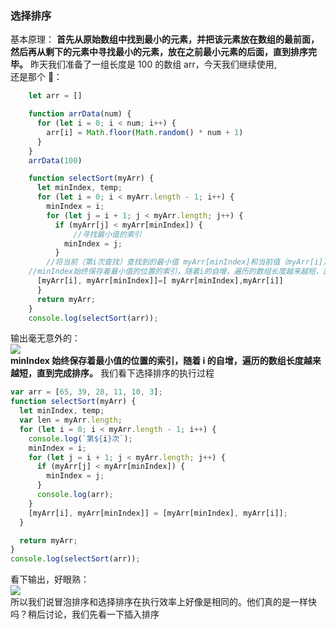 ### 选择排序

基本原理：
**首先从原始数组中找到最小的元素，并把该元素放在数组的最前面，然后再从剩下的元素中寻找最小的元素，放在之前最小元素的后面，直到排序完毕。**
昨天我们准备了一组长度是 100 的数组 arr，今天我们继续使用,  
还是那个 🌰：  

```javascript
    let arr = []

    function arrData(num) {
      for (let i = 0; i < num; i++) {
        arr[i] = Math.floor(Math.random() * num + 1)
      }
    }
    arrData(100)

    function selectSort(myArr) {
      let minIndex, temp;
      for (let i = 0; i < myArr.length - 1; i++) {
        minIndex = i;
        for (let j = i + 1; j < myArr.length; j++) {
          if (myArr[j] < myArr[minIndex]) {
			  //寻找最小值的索引
            minIndex = j;
          }
		//将当前（第i次查找）查找到的最小值 myArr[minIndex]和当前值（myArr[i]）位置互换
	//minIndex始终保存着最小值的位置的索引，随着i的自增，遍历的数组长度越来越短，直到完成排序。
      [myArr[i], myArr[minIndex]]=[ myArr[minIndex],myArr[i]]
      }
      return myArr;
    }
    console.log(selectSort(arr));
```

输出毫无意外的：  
[![](https://www.qdtalk.com/wp-content/uploads/2018/12/sort1.png)](https://www.qdtalk.com/wp-content/uploads/2018/12/sort1.png)  
**minIndex 始终保存着最小值的位置的索引，随着 i 的自增，遍历的数组长度越来越短，直到完成排序。**
我们看下选择排序的执行过程  

```javascript
var arr = [65, 39, 28, 11, 10, 3];
function selectSort(myArr) {
  let minIndex, temp;
  var len = myArr.length;
  for (let i = 0; i < myArr.length - 1; i++) {
    console.log(`第${i}次`);
    minIndex = i;
    for (let j = i + 1; j < myArr.length; j++) {
      if (myArr[j] < myArr[minIndex]) {
        minIndex = j;
      }
      console.log(arr);
    }
    [myArr[i], myArr[minIndex]] = [myArr[minIndex], myArr[i]];
  }

  return myArr;
}
console.log(selectSort(arr));
```

看下输出，好眼熟：  
[![](https://www.qdtalk.com/wp-content/uploads/2018/12/sort2.png)](https://www.qdtalk.com/wp-content/uploads/2018/12/sort2.png)  
所以我们说冒泡排序和选择排序在执行效率上好像是相同的。他们真的是一样快吗？稍后讨论，我们先看一下插入排序  
